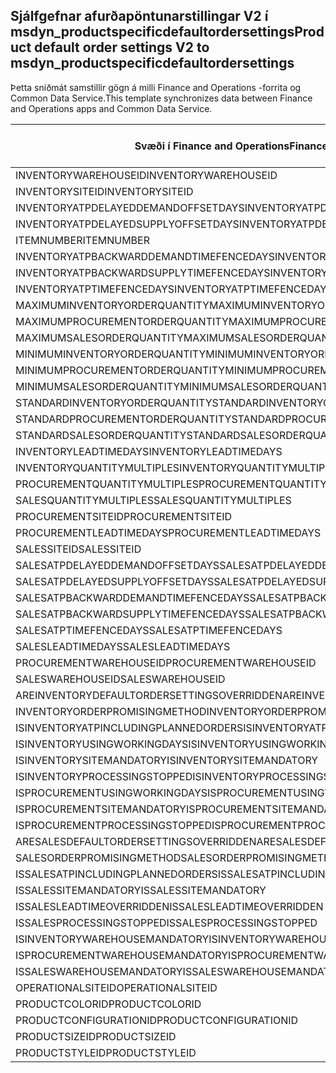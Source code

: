 ## <a name="product-default-order-settings-v2-to-msdyn_productspecificdefaultordersettings"></a><span data-ttu-id="4db39-101">Sjálfgefnar afurðapöntunarstillingar V2 í msdyn_productspecificdefaultordersettings</span><span class="sxs-lookup"><span data-stu-id="4db39-101">Product default order settings V2 to msdyn_productspecificdefaultordersettings</span></span>

<span data-ttu-id="4db39-102">Þetta sniðmát samstillir gögn á milli Finance and Operations -forrita og Common Data Service.</span><span class="sxs-lookup"><span data-stu-id="4db39-102">This template synchronizes data between Finance and Operations apps and Common Data Service.</span></span>

<span data-ttu-id="4db39-103">Svæði í Finance and Operations</span><span class="sxs-lookup"><span data-stu-id="4db39-103">Finance and Operations field</span></span> | <span data-ttu-id="4db39-104">Gerð vörpunar</span><span class="sxs-lookup"><span data-stu-id="4db39-104">Map type</span></span> | <span data-ttu-id="4db39-105">Annar Dynamics 365 reitur</span><span class="sxs-lookup"><span data-stu-id="4db39-105">Other Dynamics 365 field</span></span> | <span data-ttu-id="4db39-106">Sjálfgildi</span><span class="sxs-lookup"><span data-stu-id="4db39-106">Default value</span></span>
---|---|---|---
<span data-ttu-id="4db39-107">INVENTORYWAREHOUSEID</span><span class="sxs-lookup"><span data-stu-id="4db39-107">INVENTORYWAREHOUSEID</span></span> | = | <span data-ttu-id="4db39-108">msdyn_inventorywarehouse.msdyn_warehouseidentifier</span><span class="sxs-lookup"><span data-stu-id="4db39-108">msdyn_inventorywarehouse.msdyn_warehouseidentifier</span></span> | 
<span data-ttu-id="4db39-109">INVENTORYSITEID</span><span class="sxs-lookup"><span data-stu-id="4db39-109">INVENTORYSITEID</span></span> | = | <span data-ttu-id="4db39-110">msdyn_inventorysite.msdyn_siteid</span><span class="sxs-lookup"><span data-stu-id="4db39-110">msdyn_inventorysite.msdyn_siteid</span></span> | 
<span data-ttu-id="4db39-111">INVENTORYATPDELAYEDDEMANDOFFSETDAYS</span><span class="sxs-lookup"><span data-stu-id="4db39-111">INVENTORYATPDELAYEDDEMANDOFFSETDAYS</span></span> | = | <span data-ttu-id="4db39-112">msdyn_inventoryatpdelayeddemandoffsetdays</span><span class="sxs-lookup"><span data-stu-id="4db39-112">msdyn_inventoryatpdelayeddemandoffsetdays</span></span> | 
<span data-ttu-id="4db39-113">INVENTORYATPDELAYEDSUPPLYOFFSETDAYS</span><span class="sxs-lookup"><span data-stu-id="4db39-113">INVENTORYATPDELAYEDSUPPLYOFFSETDAYS</span></span> | = | <span data-ttu-id="4db39-114">msdyn_inventoryatpdelayedsupplyoffsetdays</span><span class="sxs-lookup"><span data-stu-id="4db39-114">msdyn_inventoryatpdelayedsupplyoffsetdays</span></span> | 
<span data-ttu-id="4db39-115">ITEMNUMBER</span><span class="sxs-lookup"><span data-stu-id="4db39-115">ITEMNUMBER</span></span> | = | <span data-ttu-id="4db39-116">msdyn_itemnumber.msdyn_itemnumber</span><span class="sxs-lookup"><span data-stu-id="4db39-116">msdyn_itemnumber.msdyn_itemnumber</span></span> | 
<span data-ttu-id="4db39-117">INVENTORYATPBACKWARDDEMANDTIMEFENCEDAYS</span><span class="sxs-lookup"><span data-stu-id="4db39-117">INVENTORYATPBACKWARDDEMANDTIMEFENCEDAYS</span></span> | = | <span data-ttu-id="4db39-118">msdyn_inventoryatpbackwarddemandtimefencedays</span><span class="sxs-lookup"><span data-stu-id="4db39-118">msdyn_inventoryatpbackwarddemandtimefencedays</span></span> | 
<span data-ttu-id="4db39-119">INVENTORYATPBACKWARDSUPPLYTIMEFENCEDAYS</span><span class="sxs-lookup"><span data-stu-id="4db39-119">INVENTORYATPBACKWARDSUPPLYTIMEFENCEDAYS</span></span> | = | <span data-ttu-id="4db39-120">msdyn_inventoryatpbackwardsupplytimefencedays</span><span class="sxs-lookup"><span data-stu-id="4db39-120">msdyn_inventoryatpbackwardsupplytimefencedays</span></span> | 
<span data-ttu-id="4db39-121">INVENTORYATPTIMEFENCEDAYS</span><span class="sxs-lookup"><span data-stu-id="4db39-121">INVENTORYATPTIMEFENCEDAYS</span></span> | = | <span data-ttu-id="4db39-122">msdyn_inventoryatptimefencedays</span><span class="sxs-lookup"><span data-stu-id="4db39-122">msdyn_inventoryatptimefencedays</span></span> | 
<span data-ttu-id="4db39-123">MAXIMUMINVENTORYORDERQUANTITY</span><span class="sxs-lookup"><span data-stu-id="4db39-123">MAXIMUMINVENTORYORDERQUANTITY</span></span> | = | <span data-ttu-id="4db39-124">msdyn_maximuminventoryorderquantity</span><span class="sxs-lookup"><span data-stu-id="4db39-124">msdyn_maximuminventoryorderquantity</span></span> | 
<span data-ttu-id="4db39-125">MAXIMUMPROCUREMENTORDERQUANTITY</span><span class="sxs-lookup"><span data-stu-id="4db39-125">MAXIMUMPROCUREMENTORDERQUANTITY</span></span> | = | <span data-ttu-id="4db39-126">msdyn_maximumprocurementorderquantity</span><span class="sxs-lookup"><span data-stu-id="4db39-126">msdyn_maximumprocurementorderquantity</span></span> | 
<span data-ttu-id="4db39-127">MAXIMUMSALESORDERQUANTITY</span><span class="sxs-lookup"><span data-stu-id="4db39-127">MAXIMUMSALESORDERQUANTITY</span></span> | = | <span data-ttu-id="4db39-128">msdyn_maximumsalesorderquantity</span><span class="sxs-lookup"><span data-stu-id="4db39-128">msdyn_maximumsalesorderquantity</span></span> | 
<span data-ttu-id="4db39-129">MINIMUMINVENTORYORDERQUANTITY</span><span class="sxs-lookup"><span data-stu-id="4db39-129">MINIMUMINVENTORYORDERQUANTITY</span></span> | = | <span data-ttu-id="4db39-130">msdyn_minimuminventoryorderquantity</span><span class="sxs-lookup"><span data-stu-id="4db39-130">msdyn_minimuminventoryorderquantity</span></span> | 
<span data-ttu-id="4db39-131">MINIMUMPROCUREMENTORDERQUANTITY</span><span class="sxs-lookup"><span data-stu-id="4db39-131">MINIMUMPROCUREMENTORDERQUANTITY</span></span> | = | <span data-ttu-id="4db39-132">msdyn_minimumprocurementorderquantity</span><span class="sxs-lookup"><span data-stu-id="4db39-132">msdyn_minimumprocurementorderquantity</span></span> | 
<span data-ttu-id="4db39-133">MINIMUMSALESORDERQUANTITY</span><span class="sxs-lookup"><span data-stu-id="4db39-133">MINIMUMSALESORDERQUANTITY</span></span> | = | <span data-ttu-id="4db39-134">msdyn_minimumsalesorderquantity</span><span class="sxs-lookup"><span data-stu-id="4db39-134">msdyn_minimumsalesorderquantity</span></span> | 
<span data-ttu-id="4db39-135">STANDARDINVENTORYORDERQUANTITY</span><span class="sxs-lookup"><span data-stu-id="4db39-135">STANDARDINVENTORYORDERQUANTITY</span></span> | = | <span data-ttu-id="4db39-136">msdyn_standardinventoryorderquantity</span><span class="sxs-lookup"><span data-stu-id="4db39-136">msdyn_standardinventoryorderquantity</span></span> | 
<span data-ttu-id="4db39-137">STANDARDPROCUREMENTORDERQUANTITY</span><span class="sxs-lookup"><span data-stu-id="4db39-137">STANDARDPROCUREMENTORDERQUANTITY</span></span> | = | <span data-ttu-id="4db39-138">msdyn_standardprocurementorderquantity</span><span class="sxs-lookup"><span data-stu-id="4db39-138">msdyn_standardprocurementorderquantity</span></span> | 
<span data-ttu-id="4db39-139">STANDARDSALESORDERQUANTITY</span><span class="sxs-lookup"><span data-stu-id="4db39-139">STANDARDSALESORDERQUANTITY</span></span> | = | <span data-ttu-id="4db39-140">msdyn_standardsalesorderquantity</span><span class="sxs-lookup"><span data-stu-id="4db39-140">msdyn_standardsalesorderquantity</span></span> | 
<span data-ttu-id="4db39-141">INVENTORYLEADTIMEDAYS</span><span class="sxs-lookup"><span data-stu-id="4db39-141">INVENTORYLEADTIMEDAYS</span></span> | = | <span data-ttu-id="4db39-142">msdyn_inventoryleadtimedays</span><span class="sxs-lookup"><span data-stu-id="4db39-142">msdyn_inventoryleadtimedays</span></span> | 
<span data-ttu-id="4db39-143">INVENTORYQUANTITYMULTIPLES</span><span class="sxs-lookup"><span data-stu-id="4db39-143">INVENTORYQUANTITYMULTIPLES</span></span> | = | <span data-ttu-id="4db39-144">msdyn_inventoryquantitymultiples</span><span class="sxs-lookup"><span data-stu-id="4db39-144">msdyn_inventoryquantitymultiples</span></span> | 
<span data-ttu-id="4db39-145">PROCUREMENTQUANTITYMULTIPLES</span><span class="sxs-lookup"><span data-stu-id="4db39-145">PROCUREMENTQUANTITYMULTIPLES</span></span> | = | <span data-ttu-id="4db39-146">msdyn_procurementquantitymultiples</span><span class="sxs-lookup"><span data-stu-id="4db39-146">msdyn_procurementquantitymultiples</span></span> | 
<span data-ttu-id="4db39-147">SALESQUANTITYMULTIPLES</span><span class="sxs-lookup"><span data-stu-id="4db39-147">SALESQUANTITYMULTIPLES</span></span> | = | <span data-ttu-id="4db39-148">msdyn_salesquantitymultiples</span><span class="sxs-lookup"><span data-stu-id="4db39-148">msdyn_salesquantitymultiples</span></span> | 
<span data-ttu-id="4db39-149">PROCUREMENTSITEID</span><span class="sxs-lookup"><span data-stu-id="4db39-149">PROCUREMENTSITEID</span></span> | = | <span data-ttu-id="4db39-150">msdyn_procurementsite.msdyn_siteid</span><span class="sxs-lookup"><span data-stu-id="4db39-150">msdyn_procurementsite.msdyn_siteid</span></span> | 
<span data-ttu-id="4db39-151">PROCUREMENTLEADTIMEDAYS</span><span class="sxs-lookup"><span data-stu-id="4db39-151">PROCUREMENTLEADTIMEDAYS</span></span> | = | <span data-ttu-id="4db39-152">msdyn_procurementleadtimedays</span><span class="sxs-lookup"><span data-stu-id="4db39-152">msdyn_procurementleadtimedays</span></span> | 
<span data-ttu-id="4db39-153">SALESSITEID</span><span class="sxs-lookup"><span data-stu-id="4db39-153">SALESSITEID</span></span> | = | <span data-ttu-id="4db39-154">msdyn_salessite.msdyn_siteid</span><span class="sxs-lookup"><span data-stu-id="4db39-154">msdyn_salessite.msdyn_siteid</span></span> | 
<span data-ttu-id="4db39-155">SALESATPDELAYEDDEMANDOFFSETDAYS</span><span class="sxs-lookup"><span data-stu-id="4db39-155">SALESATPDELAYEDDEMANDOFFSETDAYS</span></span> | = | <span data-ttu-id="4db39-156">msdyn_salesatpdelayeddemandoffsetdays</span><span class="sxs-lookup"><span data-stu-id="4db39-156">msdyn_salesatpdelayeddemandoffsetdays</span></span> | 
<span data-ttu-id="4db39-157">SALESATPDELAYEDSUPPLYOFFSETDAYS</span><span class="sxs-lookup"><span data-stu-id="4db39-157">SALESATPDELAYEDSUPPLYOFFSETDAYS</span></span> | = | <span data-ttu-id="4db39-158">msdyn_salesatpdelayedsupplyoffsetdays</span><span class="sxs-lookup"><span data-stu-id="4db39-158">msdyn_salesatpdelayedsupplyoffsetdays</span></span> | 
<span data-ttu-id="4db39-159">SALESATPBACKWARDDEMANDTIMEFENCEDAYS</span><span class="sxs-lookup"><span data-stu-id="4db39-159">SALESATPBACKWARDDEMANDTIMEFENCEDAYS</span></span> | = | <span data-ttu-id="4db39-160">msdyn_salesatpbackwarddemandtimefencedays</span><span class="sxs-lookup"><span data-stu-id="4db39-160">msdyn_salesatpbackwarddemandtimefencedays</span></span> | 
<span data-ttu-id="4db39-161">SALESATPBACKWARDSUPPLYTIMEFENCEDAYS</span><span class="sxs-lookup"><span data-stu-id="4db39-161">SALESATPBACKWARDSUPPLYTIMEFENCEDAYS</span></span> | = | <span data-ttu-id="4db39-162">msdyn_salesatpbackwardsupplytimefencedays</span><span class="sxs-lookup"><span data-stu-id="4db39-162">msdyn_salesatpbackwardsupplytimefencedays</span></span> | 
<span data-ttu-id="4db39-163">SALESATPTIMEFENCEDAYS</span><span class="sxs-lookup"><span data-stu-id="4db39-163">SALESATPTIMEFENCEDAYS</span></span> | = | <span data-ttu-id="4db39-164">msdyn_salesatptimefencedays</span><span class="sxs-lookup"><span data-stu-id="4db39-164">msdyn_salesatptimefencedays</span></span> | 
<span data-ttu-id="4db39-165">SALESLEADTIMEDAYS</span><span class="sxs-lookup"><span data-stu-id="4db39-165">SALESLEADTIMEDAYS</span></span> | = | <span data-ttu-id="4db39-166">msdyn_salesleadtimedays</span><span class="sxs-lookup"><span data-stu-id="4db39-166">msdyn_salesleadtimedays</span></span> | 
<span data-ttu-id="4db39-167">PROCUREMENTWAREHOUSEID</span><span class="sxs-lookup"><span data-stu-id="4db39-167">PROCUREMENTWAREHOUSEID</span></span> | = | <span data-ttu-id="4db39-168">msdyn_procurementwarehouse.msdyn_warehouseidentifier</span><span class="sxs-lookup"><span data-stu-id="4db39-168">msdyn_procurementwarehouse.msdyn_warehouseidentifier</span></span> | 
<span data-ttu-id="4db39-169">SALESWAREHOUSEID</span><span class="sxs-lookup"><span data-stu-id="4db39-169">SALESWAREHOUSEID</span></span> | = | <span data-ttu-id="4db39-170">msdyn_saleswarehouse.msdyn_warehouseidentifier</span><span class="sxs-lookup"><span data-stu-id="4db39-170">msdyn_saleswarehouse.msdyn_warehouseidentifier</span></span> | 
<span data-ttu-id="4db39-171">AREINVENTORYDEFAULTORDERSETTINGSOVERRIDDEN</span><span class="sxs-lookup"><span data-stu-id="4db39-171">AREINVENTORYDEFAULTORDERSETTINGSOVERRIDDEN</span></span> | >< | <span data-ttu-id="4db39-172">msdyn_areinventoryorderdefaultsoverridden</span><span class="sxs-lookup"><span data-stu-id="4db39-172">msdyn_areinventoryorderdefaultsoverridden</span></span> | 
<span data-ttu-id="4db39-173">INVENTORYORDERPROMISINGMETHOD</span><span class="sxs-lookup"><span data-stu-id="4db39-173">INVENTORYORDERPROMISINGMETHOD</span></span> | >< | <span data-ttu-id="4db39-174">msdyn_inventoryorderpromisingmethod</span><span class="sxs-lookup"><span data-stu-id="4db39-174">msdyn_inventoryorderpromisingmethod</span></span> | 
<span data-ttu-id="4db39-175">ISINVENTORYATPINCLUDINGPLANNEDORDERS</span><span class="sxs-lookup"><span data-stu-id="4db39-175">ISINVENTORYATPINCLUDINGPLANNEDORDERS</span></span> | >< | <span data-ttu-id="4db39-176">msdyn_isinventoryatpincludingplannedorders</span><span class="sxs-lookup"><span data-stu-id="4db39-176">msdyn_isinventoryatpincludingplannedorders</span></span> | 
<span data-ttu-id="4db39-177">ISINVENTORYUSINGWORKINGDAYS</span><span class="sxs-lookup"><span data-stu-id="4db39-177">ISINVENTORYUSINGWORKINGDAYS</span></span> | >< | <span data-ttu-id="4db39-178">msdyn_isinventoryusingworkingdays</span><span class="sxs-lookup"><span data-stu-id="4db39-178">msdyn_isinventoryusingworkingdays</span></span> | 
<span data-ttu-id="4db39-179">ISINVENTORYSITEMANDATORY</span><span class="sxs-lookup"><span data-stu-id="4db39-179">ISINVENTORYSITEMANDATORY</span></span> | >< | <span data-ttu-id="4db39-180">msdyn_isinventorysitemandatory</span><span class="sxs-lookup"><span data-stu-id="4db39-180">msdyn_isinventorysitemandatory</span></span> | 
<span data-ttu-id="4db39-181">ISINVENTORYPROCESSINGSTOPPED</span><span class="sxs-lookup"><span data-stu-id="4db39-181">ISINVENTORYPROCESSINGSTOPPED</span></span> | >< | <span data-ttu-id="4db39-182">msdyn_isinventoryprocessingstopped</span><span class="sxs-lookup"><span data-stu-id="4db39-182">msdyn_isinventoryprocessingstopped</span></span> | 
<span data-ttu-id="4db39-183">ISPROCUREMENTUSINGWORKINGDAYS</span><span class="sxs-lookup"><span data-stu-id="4db39-183">ISPROCUREMENTUSINGWORKINGDAYS</span></span> | >< | <span data-ttu-id="4db39-184">msdyn_isprocurementusingworkingdays</span><span class="sxs-lookup"><span data-stu-id="4db39-184">msdyn_isprocurementusingworkingdays</span></span> | 
<span data-ttu-id="4db39-185">ISPROCUREMENTSITEMANDATORY</span><span class="sxs-lookup"><span data-stu-id="4db39-185">ISPROCUREMENTSITEMANDATORY</span></span> | >< | <span data-ttu-id="4db39-186">msdyn_isprocurementsitemandatory</span><span class="sxs-lookup"><span data-stu-id="4db39-186">msdyn_isprocurementsitemandatory</span></span> | 
<span data-ttu-id="4db39-187">ISPROCUREMENTPROCESSINGSTOPPED</span><span class="sxs-lookup"><span data-stu-id="4db39-187">ISPROCUREMENTPROCESSINGSTOPPED</span></span> | >< | <span data-ttu-id="4db39-188">msdyn_isprocurementprocessingstopped</span><span class="sxs-lookup"><span data-stu-id="4db39-188">msdyn_isprocurementprocessingstopped</span></span> | 
<span data-ttu-id="4db39-189">ARESALESDEFAULTORDERSETTINGSOVERRIDDEN</span><span class="sxs-lookup"><span data-stu-id="4db39-189">ARESALESDEFAULTORDERSETTINGSOVERRIDDEN</span></span> | >< | <span data-ttu-id="4db39-190">msdyn_aresalesorderdefaultsoverridden</span><span class="sxs-lookup"><span data-stu-id="4db39-190">msdyn_aresalesorderdefaultsoverridden</span></span> | 
<span data-ttu-id="4db39-191">SALESORDERPROMISINGMETHOD</span><span class="sxs-lookup"><span data-stu-id="4db39-191">SALESORDERPROMISINGMETHOD</span></span> | >< | <span data-ttu-id="4db39-192">msdyn_salesorderpromisingmethod</span><span class="sxs-lookup"><span data-stu-id="4db39-192">msdyn_salesorderpromisingmethod</span></span> | 
<span data-ttu-id="4db39-193">ISSALESATPINCLUDINGPLANNEDORDERS</span><span class="sxs-lookup"><span data-stu-id="4db39-193">ISSALESATPINCLUDINGPLANNEDORDERS</span></span> | >< | <span data-ttu-id="4db39-194">msdyn_issalesatpincludingplannedorders</span><span class="sxs-lookup"><span data-stu-id="4db39-194">msdyn_issalesatpincludingplannedorders</span></span> | 
<span data-ttu-id="4db39-195">ISSALESSITEMANDATORY</span><span class="sxs-lookup"><span data-stu-id="4db39-195">ISSALESSITEMANDATORY</span></span> | >< | <span data-ttu-id="4db39-196">msdyn_issalessitemandatory</span><span class="sxs-lookup"><span data-stu-id="4db39-196">msdyn_issalessitemandatory</span></span> | 
<span data-ttu-id="4db39-197">ISSALESLEADTIMEOVERRIDDEN</span><span class="sxs-lookup"><span data-stu-id="4db39-197">ISSALESLEADTIMEOVERRIDDEN</span></span> | >< | <span data-ttu-id="4db39-198">msdyn_issalesleadtimeoverridden</span><span class="sxs-lookup"><span data-stu-id="4db39-198">msdyn_issalesleadtimeoverridden</span></span> | 
<span data-ttu-id="4db39-199">ISSALESPROCESSINGSTOPPED</span><span class="sxs-lookup"><span data-stu-id="4db39-199">ISSALESPROCESSINGSTOPPED</span></span> | >< | <span data-ttu-id="4db39-200">msdyn_issalesprocessingstopped</span><span class="sxs-lookup"><span data-stu-id="4db39-200">msdyn_issalesprocessingstopped</span></span> | 
<span data-ttu-id="4db39-201">ISINVENTORYWAREHOUSEMANDATORY</span><span class="sxs-lookup"><span data-stu-id="4db39-201">ISINVENTORYWAREHOUSEMANDATORY</span></span> | >< | <span data-ttu-id="4db39-202">msdyn_isinventorywarehousemandatory</span><span class="sxs-lookup"><span data-stu-id="4db39-202">msdyn_isinventorywarehousemandatory</span></span> | 
<span data-ttu-id="4db39-203">ISPROCUREMENTWAREHOUSEMANDATORY</span><span class="sxs-lookup"><span data-stu-id="4db39-203">ISPROCUREMENTWAREHOUSEMANDATORY</span></span> | >< | <span data-ttu-id="4db39-204">msdyn_isprocurementwarehousemandatory</span><span class="sxs-lookup"><span data-stu-id="4db39-204">msdyn_isprocurementwarehousemandatory</span></span> | 
<span data-ttu-id="4db39-205">ISSALESWAREHOUSEMANDATORY</span><span class="sxs-lookup"><span data-stu-id="4db39-205">ISSALESWAREHOUSEMANDATORY</span></span> | >< | <span data-ttu-id="4db39-206">msdyn_issaleswarehousemandatory</span><span class="sxs-lookup"><span data-stu-id="4db39-206">msdyn_issaleswarehousemandatory</span></span> | 
<span data-ttu-id="4db39-207">OPERATIONALSITEID</span><span class="sxs-lookup"><span data-stu-id="4db39-207">OPERATIONALSITEID</span></span> | = | <span data-ttu-id="4db39-208">msdyn_operationalsite.msdyn_siteid</span><span class="sxs-lookup"><span data-stu-id="4db39-208">msdyn_operationalsite.msdyn_siteid</span></span> | 
<span data-ttu-id="4db39-209">PRODUCTCOLORID</span><span class="sxs-lookup"><span data-stu-id="4db39-209">PRODUCTCOLORID</span></span> | = | <span data-ttu-id="4db39-210">msdyn_productcolor.msdyn_productcolorname</span><span class="sxs-lookup"><span data-stu-id="4db39-210">msdyn_productcolor.msdyn_productcolorname</span></span> | 
<span data-ttu-id="4db39-211">PRODUCTCONFIGURATIONID</span><span class="sxs-lookup"><span data-stu-id="4db39-211">PRODUCTCONFIGURATIONID</span></span> | = | <span data-ttu-id="4db39-212">msdyn_productconfiguration.msdyn_productconfiguration</span><span class="sxs-lookup"><span data-stu-id="4db39-212">msdyn_productconfiguration.msdyn_productconfiguration</span></span> | 
<span data-ttu-id="4db39-213">PRODUCTSIZEID</span><span class="sxs-lookup"><span data-stu-id="4db39-213">PRODUCTSIZEID</span></span> | = | <span data-ttu-id="4db39-214">msdyn_productsize.msdyn_productsize</span><span class="sxs-lookup"><span data-stu-id="4db39-214">msdyn_productsize.msdyn_productsize</span></span> | 
<span data-ttu-id="4db39-215">PRODUCTSTYLEID</span><span class="sxs-lookup"><span data-stu-id="4db39-215">PRODUCTSTYLEID</span></span> | = | <span data-ttu-id="4db39-216">msdyn_productstyle.msdyn_productstyle</span><span class="sxs-lookup"><span data-stu-id="4db39-216">msdyn_productstyle.msdyn_productstyle</span></span> | 
